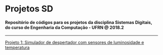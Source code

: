 # Projetos SD

#### Repositório de códigos para os projetos da disciplina Sistemas Digitais, do curso de Engenharia da Computação - UFRN @ 2018.2

---

[Projeto 1: Simulador de despertador com sensores de luminosidade e temperatura](https://github.com/lucaspwo/Projetos_SD/tree/master/Projeto_1)

